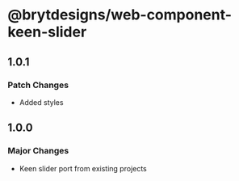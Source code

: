# @brytdesigns/web-component-keen-slider

## 1.0.1

### Patch Changes

- Added styles

## 1.0.0

### Major Changes

- Keen slider port from existing projects

